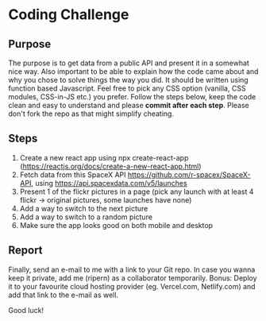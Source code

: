 # Coding Challenge

## Purpose

The purpose is to get data from a public API and present it in a somewhat nice way. Also important to be able to explain how the code came about and why
you chose to solve things the way you did. It should be written using function based Javascript. Feel free to pick any CSS option (vanilla, CSS modules, CSS-in-JS etc.) you prefer. Follow the steps below, keep the code clean and easy to understand and please **commit after each step**. Please don't fork the repo as that might simplify cheating.

## Steps

1. Create a new react app using npx create-react-app (https://reactjs.org/docs/create-a-new-react-app.html)
2. Fetch data from this SpaceX API https://github.com/r-spacex/SpaceX-API, using https://api.spacexdata.com/v5/launches
3. Present 1 of the flickr pictures in a page (pick any launch with at least 4 flickr -> original pictures, some launches have none)
4. Add a way to switch to the next picture
5. Add a way to switch to a random picture
6. Make sure the app looks good on both mobile and desktop

## Report

Finally, send an e-mail to me with a link to your Git repo. In case you wanna keep it private, add me (ripern) as a collaborator temporarily.
Bonus: Deploy it to your favourite cloud hosting provider (eg. Vercel.com, Netlify.com) and add that link to the e-mail as well.

Good luck!
